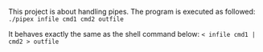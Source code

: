 This project is about handling pipes. 
The program is executed as followed:
```./pipex infile cmd1 cmd2 outfile```

It behaves exactly the same as the shell command below:
```< infile cmd1 | cmd2 > outfile```
